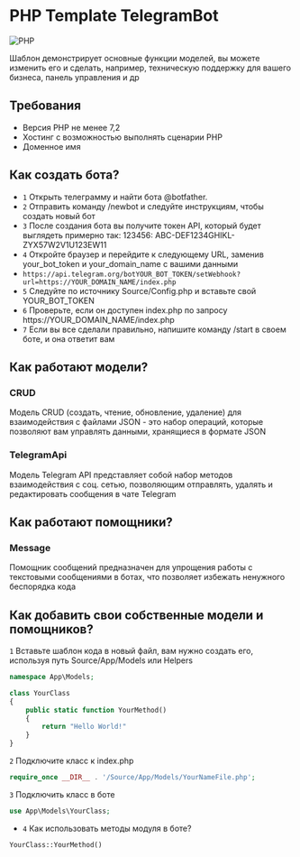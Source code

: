 # PHP Template TelegramBot

![PHP](https://img.shields.io/badge/PHP-Template-blue?style=flat-square&logo=php)

Шаблон демонстрирует основные функции моделей, вы можете изменить его и сделать, например, техническую поддержку для вашего бизнеса, панель управления и др

## Требования

- Версия PHP не менее 7,2
- Хостинг с возможностью выполнять сценарии PHP
- Доменное имя
  
## Как создать бота?

- `1` Открыть телеграмму и найти бота @botfather.
- `2` Отправить команду /newbot и следуйте инструкциям, чтобы создать новый бот
- `3` После создания бота вы получите токен API, который будет выглядеть примерно так: 123456: ABC-DEF1234GHIKL-ZYX57W2V1U123EW11
- `4` Откройте браузер и перейдите к следующему URL, заменив your_bot_token и your_domain_name с вашими данными
- ```https://api.telegram.org/botYOUR_BOT_TOKEN/setWebhook?url=https://YOUR_DOMAIN_NAME/index.php```
- `5` Следуйте по источнику Source/Config.php и вставьте свой YOUR_BOT_TOKEN
- `6` Проверьте, если он доступен index.php по запросу https://YOUR_DOMAIN_NAME/index.php
- `7` Если вы все сделали правильно, напишите команду /start в своем боте, и она ответит вам

## Как работают модели?

### CRUD

Модель CRUD (создать, чтение, обновление, удаление) для взаимодействия с файлами JSON - это набор операций, которые позволяют вам управлять данными, хранящиеся в формате JSON

### TelegramApi

Модель Telegram API представляет собой набор методов взаимодействия с соц. сетью, позволяющим отправлять, удалять и редактировать сообщения в чате Telegram

## Как работают помощники?

### Message

Помощник сообщений предназначен для упрощения работы с текстовыми сообщениями в ботах, что позволяет избежать ненужного беспорядка кода

## Как добавить свои собственные модели и помощников?

`1` Вставьте шаблон кода в новый файл, вам нужно создать его, используя путь Source/App/Models или Helpers

```php
namespace App\Models;

class YourClass
{
    public static function YourMethod()
    {
        return "Hello World!"
    }
}
```

`2` Подключите класс к index.php

```php
require_once __DIR__ . '/Source/App/Models/YourNameFile.php';
```

`3` Подключить класс в боте

```php
use App\Models\YourClass;
```
- `4` Как использовать методы модуля в боте?
```php
YourClass::YourMethod()
```




